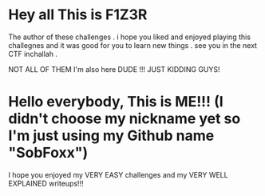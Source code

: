 # Hey all This is F1Z3R 
The author of these challenges .
i hope you liked and enjoyed playing this challegnes and it was good for you to learn new things . see you in the next CTF inchallah .
 
NOT ALL OF THEM I'm also here DUDE !!!
JUST KIDDING GUYS!
# Hello everybody, This is ME!!! (I didn't choose my nickname yet so I'm just using my Github name "SobFoxx") 
I hope you enjoyed my VERY EASY challenges and my VERY WELL EXPLAINED writeups!!! 
